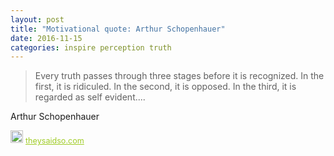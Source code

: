 ```yaml
---
layout: post
title: "Motivational quote: Arthur Schopenhauer"
date: 2016-11-15
categories: inspire perception truth
---
```

> Every truth passes through three stages before it is recognized. In the first, it is ridiculed. In the second, it is opposed. In the third, it is regarded as self evident....

Arthur Schopenhauer

<span style="z-index:50;font-size:0.9em;"><img src="https://theysaidso.com/branding/theysaidso.png" height="20" width="20" alt="theysaidso.com"/><a href="https://theysaidso.com" title="Powered by quotes from theysaidso.com" style="color: #9fcc25; margin-left: 4px; vertical-align: middle;">theysaidso.com</a></span>

